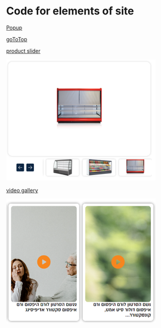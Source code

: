 # Code for elements of site
[Popup](https://github.com/alsousha/woocommerce_code/blob/main/popup_form.php)

[goToTop](https://github.com/alsousha/woocommerce_code/blob/main/goTop.php)

[product slider](https://github.com/alsousha/woocommerce_code/blob/main/product_slider.php)

<img src="img/slider.png" alt="drawing" width="400"/>

[video gallery](https://github.com/alsousha/woocommerce_code/blob/main/video_gal.php)

<img src="img/video_gal.PNG" alt="drawing" width="400"/>


